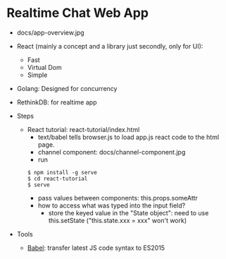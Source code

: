 # Realtime Chat Web App
- docs/app-overview.jpg

* React (mainly a concept and a library just secondly, only for UI):
    * Fast
    * Virtual Dom
    * Simple
* Golang: Designed for concurrency
* RethinkDB: for realtime app
* Steps
    * React tutorial: react-tutorial/index.html
        * text/babel tells browser.js to load app.js react code to the html page.
        * channel component: docs/channel-component.jpg
        * run
        ```
        $ npm install -g serve
        $ cd react-tutorial
        $ serve
        ```
        * pass values between components: this.props.someAttr
        * how to access what was typed into the input field?
            * store the keyed value in the "State object": need to use this.setState ("this.state.xxx = xxx" won't work)

* Tools
    * [Babel](https://babeljs.io/): transfer latest JS code syntax to ES2015